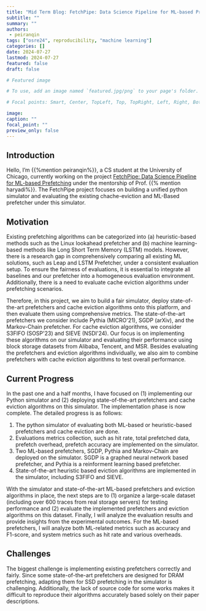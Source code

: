 ```yaml
---
title: "Mid Term Blog: FetchPipe: Data Science Pipeline for ML-based Prefetching"
subtitle: ""
summary: ""
authors:
 - peiranqin
tags: ["osre24", reproducibility, "machine learning"]
categories: []
date: 2024-07-27
lastmod: 2024-07-27
featured: false
draft: false

# Featured image

# To use, add an image named `featured.jpg/png` to your page's folder.

# Focal points: Smart, Center, TopLeft, Top, TopRight, Left, Right, BottomLeft, Bottom, BottomRight.

image:
caption: ""
focal_point: ""
preview_only: false
---
```



## Introduction

Hello, I’m {{%mention peiranqin%}}, a CS student at the University of Chicago, currently working on the project [FetchPipe: Data Science Pipeline for ML-based Prefetching](/project/osre24/uchicago/fetchpipe/) under the mentorship of Prof. {{% mention haryadi%}}. The FetchPipe project focuses on building a unified python simulator and evaluating the existing chache-eviction and ML-Based prefetcher under this simulator. 

## Motivation

Existing prefetching algorithms can be categorized into (a) heuristic-based methods such as the Linux lookahead prefetcher and (b) machine learning-based methods like Long Short Term Memory (LSTM) models. However, there is a research gap in comprehensively comparing all existing ML solutions, such as Leap and LSTM Prefetcher, under a consistent evaluation setup. To ensure the fairness of evaluations, it is essential to integrate all baselines and our prefetcher into a homogeneous evaluation environment. Additionally, there is a need to evaluate cache eviction algorithms under prefetching scenarios.

Therefore, in this project, we aim to build a fair simulator, deploy state-of-the-art prefetchers and cache eviction algorithms onto this platform, and then evaluate them using comprehensive metrics. The state-of-the-art prefetchers we consider include Pythia (MICRO'21), SGDP (arXiv), and the Markov-Chain prefetcher. For cache eviction algorithms, we consider S3FIFO (SOSP'23) and SIEVE (NSDI'24). Our focus is on implementing these algorithms on our simulator and evaluating their performance using block storage datasets from Alibaba, Tencent, and MSR. Besides evaluating the prefetchers and eviction algorithms individually, we also aim to combine prefetchers with cache eviction algorithms to test overall performance.

## Current Progress

In the past one and a half months, I have focused on (1) implementing our Python simulator and (2) deploying state-of-the-art prefetchers and cache eviction algorithms on this simulator. The implementation phase is now complete. The detailed progress is as follows:  

1. The python simulator of evaluating both ML-based or heuristic-based prefetchers and cache eviction are done.  
2. Evaluations metrics collection, such as hit rate, total prefetched data, prefetch overhead, prefetch accuracy are implemented on the simulator.  
3. Two ML-based prefetchers, SGDP, Pythia and Markov-Chain are deployed on the simulator. SGDP is a graphed neural network based prefetcher, and Pythia is a reinforment learning based prefetcher.  
4. State-of-the-art heuristic based eviction algorithms are implemented in the simulator, including S3FIFO and SIEVE.  

With the simulator and state-of-the-art ML-based prefetchers and eviction algorithms in place, the next steps are to (1) organize a large-scale dataset (including over 600 traces from real storage servers) for testing performance and (2) evaluate the implemented prefetchers and eviction algorithms on this dataset. Finally, I will analyze the evaluation results and provide insights from the experimental outcomes. For the ML-based prefetchers, I will analyze both ML-related metrics such as accuracy and F1-score, and system metrics such as hit rate and various overheads.


## Challenges
The biggest challenge is implementing existing prefetchers correctly and fairly. Since some state-of-the-art prefetchers are designed for DRAM prefetching, adapting them for SSD prefetching in the simulator is challenging. Additionally, the lack of source code for some works makes it difficult to reproduce their algorithms accurately based solely on their paper descriptions.